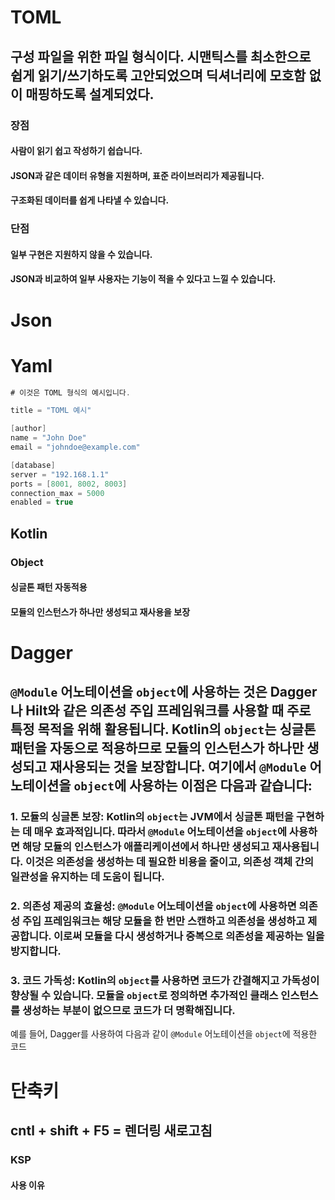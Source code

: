 # TOML
##  구성 파일을 위한 파일 형식이다. 시맨틱스를 최소한으로 쉽게 읽기/쓰기하도록 고안되었으며 딕셔너리에 모호함 없이 매핑하도록 설계되었다.


### 장점

#### 사람이 읽기 쉽고 작성하기 쉽습니다.
####  JSON과 같은 데이터 유형을 지원하며, 표준 라이브러리가 제공됩니다.
####  구조화된 데이터를 쉽게 나타낼 수 있습니다.

### 단점

#### 일부 구현은 지원하지 않을 수 있습니다.
#### JSON과 비교하여 일부 사용자는 기능이 적을 수 있다고 느낄 수 있습니다.

# Json

# Yaml





```kotlin
# 이것은 TOML 형식의 예시입니다.

title = "TOML 예시"

[author]
name = "John Doe"
email = "johndoe@example.com"

[database]
server = "192.168.1.1"
ports = [8001, 8002, 8003]
connection_max = 5000
enabled = true
```

## Kotlin 

### Object 
#### 싱글톤 패턴 자동적용
#### 모듈의 인스턴스가 하나만 생성되고 재사용을 보장
# Dagger 

## `@Module` 어노테이션을 `object`에 사용하는 것은 Dagger나 Hilt와 같은 의존성 주입 프레임워크를 사용할 때 주로 특정 목적을 위해 활용됩니다. Kotlin의 `object`는 싱글톤 패턴을 자동으로 적용하므로 모듈의 인스턴스가 하나만 생성되고 재사용되는 것을 보장합니다. 여기에서 `@Module` 어노테이션을 `object`에 사용하는 이점은 다음과 같습니다:

### 1. **모듈의 싱글톤 보장**: Kotlin의 `object`는 JVM에서 싱글톤 패턴을 구현하는 데 매우 효과적입니다. 따라서 `@Module` 어노테이션을 `object`에 사용하면 해당 모듈의 인스턴스가 애플리케이션에서 하나만 생성되고 재사용됩니다. 이것은 의존성을 생성하는 데 필요한 비용을 줄이고, 의존성 객체 간의 일관성을 유지하는 데 도움이 됩니다.
    
### 2. **의존성 제공의 효율성**: `@Module` 어노테이션을 `object`에 사용하면 의존성 주입 프레임워크는 해당 모듈을 한 번만 스캔하고 의존성을 생성하고 제공합니다. 이로써 모듈을 다시 생성하거나 중복으로 의존성을 제공하는 일을 방지합니다.
    
###  3. **코드 가독성**: Kotlin의 `object`를 사용하면 코드가 간결해지고 가독성이 향상될 수 있습니다. 모듈을 `object`로 정의하면 추가적인 클래스 인스턴스를 생성하는 부분이 없으므로 코드가 더 명확해집니다.
    

예를 들어, Dagger를 사용하여 다음과 같이 `@Module` 어노테이션을 `object`에 적용한 코드



# 단축키 

## cntl + shift + F5 = 렌더링 새로고침


### KSP
#### 사용 이유 

